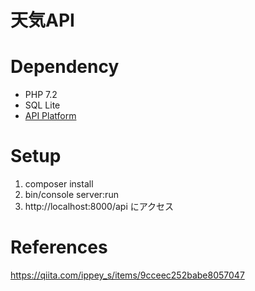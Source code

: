 # 天気API

# Dependency
- PHP 7.2
- SQL Lite
- [API Platform](https://api-platform.com/docs/core/getting-started/)

# Setup
1. composer install
1. bin/console server:run
1. http://localhost:8000/api にアクセス

# References
https://qiita.com/ippey_s/items/9cceec252babe8057047
